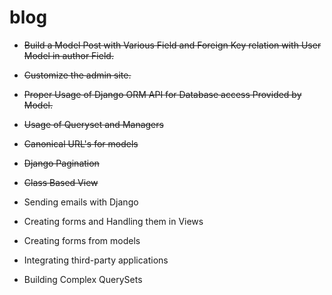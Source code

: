 # blog

* ~~Build a Model Post with Various Field and Foreign Key relation with User Model in author Field.~~

* ~~Customize the admin site.~~

* ~~Proper Usage of Django ORM API for Database access Provided by Model.~~

* ~~Usage of Queryset and Managers~~

* ~~Canonical URL's for models~~

* ~~Django Pagination~~

* ~~Class Based View~~

* Sending emails with Django

* Creating forms and Handling them in Views

* Creating forms from models

* Integrating third-party applications

* Building Complex QuerySets
